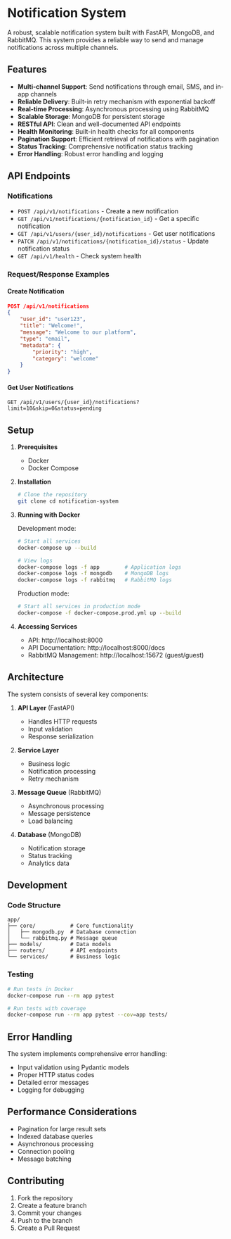 # Notification System

A robust, scalable notification system built with FastAPI, MongoDB, and RabbitMQ. This system provides a reliable way to send and manage notifications across multiple channels.

## Features

- **Multi-channel Support**: Send notifications through email, SMS, and in-app channels
- **Reliable Delivery**: Built-in retry mechanism with exponential backoff
- **Real-time Processing**: Asynchronous processing using RabbitMQ
- **Scalable Storage**: MongoDB for persistent storage
- **RESTful API**: Clean and well-documented API endpoints
- **Health Monitoring**: Built-in health checks for all components
- **Pagination Support**: Efficient retrieval of notifications with pagination
- **Status Tracking**: Comprehensive notification status tracking
- **Error Handling**: Robust error handling and logging

## API Endpoints

### Notifications

- `POST /api/v1/notifications` - Create a new notification
- `GET /api/v1/notifications/{notification_id}` - Get a specific notification
- `GET /api/v1/users/{user_id}/notifications` - Get user notifications
- `PATCH /api/v1/notifications/{notification_id}/status` - Update notification status
- `GET /api/v1/health` - Check system health

### Request/Response Examples

#### Create Notification
```json
POST /api/v1/notifications
{
    "user_id": "user123",
    "title": "Welcome!",
    "message": "Welcome to our platform",
    "type": "email",
    "metadata": {
        "priority": "high",
        "category": "welcome"
    }
}
```

#### Get User Notifications
```
GET /api/v1/users/{user_id}/notifications?limit=10&skip=0&status=pending
```

## Setup

1. **Prerequisites**
   - Docker
   - Docker Compose

2. **Installation**
   ```bash
   # Clone the repository
   git clone cd notification-system
   ```

3. **Running with Docker**

   Development mode:
   ```bash
   # Start all services
   docker-compose up --build

   # View logs
   docker-compose logs -f app        # Application logs
   docker-compose logs -f mongodb    # MongoDB logs
   docker-compose logs -f rabbitmq   # RabbitMQ logs
   ```

   Production mode:
   ```bash
   # Start all services in production mode
   docker-compose -f docker-compose.prod.yml up --build
   ```

4. **Accessing Services**
   - API: http://localhost:8000
   - API Documentation: http://localhost:8000/docs
   - RabbitMQ Management: http://localhost:15672 (guest/guest)

## Architecture

The system consists of several key components:

1. **API Layer** (FastAPI)
   - Handles HTTP requests
   - Input validation
   - Response serialization

2. **Service Layer**
   - Business logic
   - Notification processing
   - Retry mechanism

3. **Message Queue** (RabbitMQ)
   - Asynchronous processing
   - Message persistence
   - Load balancing

4. **Database** (MongoDB)
   - Notification storage
   - Status tracking
   - Analytics data

## Development

### Code Structure
```
app/
├── core/           # Core functionality
│   ├── mongodb.py  # Database connection
│   └── rabbitmq.py # Message queue
├── models/         # Data models
├── routers/        # API endpoints
└── services/       # Business logic
```

### Testing
```bash
# Run tests in Docker
docker-compose run --rm app pytest

# Run tests with coverage
docker-compose run --rm app pytest --cov=app tests/
```

## Error Handling

The system implements comprehensive error handling:

- Input validation using Pydantic models
- Proper HTTP status codes
- Detailed error messages
- Logging for debugging

## Performance Considerations

- Pagination for large result sets
- Indexed database queries
- Asynchronous processing
- Connection pooling
- Message batching

## Contributing

1. Fork the repository
2. Create a feature branch
3. Commit your changes
4. Push to the branch
5. Create a Pull Request

